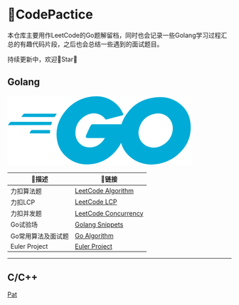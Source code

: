 # 🏃‍CodePactice

本仓库主要用作LeetCode的Go题解留档，同时也会记录一些Golang学习过程汇总的有趣代码片段，之后也会总结一些遇到的面试题目。

持续更新中，欢迎🌟Star🌟

## Golang

![Golang](img/go.svg)

| 📖描述              | 🔗链接                               |
| ------------------ | ----------------------------------- |
| 力扣算法题         | [LeetCode Algorithm](leetCode)      |
| 力扣LCP            | [LeetCode LCP](LCP)                 |
| 力扣并发题         | [LeetCode Concurrency](Concurrency) |
| Go试验场           | [Golang Snippets](Goland)           |
| Go常用算法及面试题 | [Go Algorithm](Algorithm)           |
| Euler Project      | [Euler Project](projectEuler)       |

---

## C/C++

[Pat](./pat)
